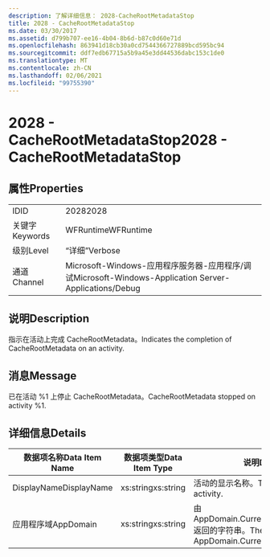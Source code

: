 ```yaml
---
description: 了解详细信息： 2028-CacheRootMetadataStop
title: 2028 - CacheRootMetadataStop
ms.date: 03/30/2017
ms.assetid: d799b707-ee16-4b04-8b6d-b87c0d60e71d
ms.openlocfilehash: 863941d18cb30a0cd7544366727889bcd595bc94
ms.sourcegitcommit: ddf7edb67715a5b9a45e3dd44536dabc153c1de0
ms.translationtype: MT
ms.contentlocale: zh-CN
ms.lasthandoff: 02/06/2021
ms.locfileid: "99755390"
---
```

# <a name="2028---cacherootmetadatastop"></a><span data-ttu-id="60e2e-103">2028 - CacheRootMetadataStop</span><span class="sxs-lookup"><span data-stu-id="60e2e-103">2028 - CacheRootMetadataStop</span></span>

## <a name="properties"></a><span data-ttu-id="60e2e-104">属性</span><span class="sxs-lookup"><span data-stu-id="60e2e-104">Properties</span></span>  
  
|||  
|-|-|  
|<span data-ttu-id="60e2e-105">ID</span><span class="sxs-lookup"><span data-stu-id="60e2e-105">ID</span></span>|<span data-ttu-id="60e2e-106">2028</span><span class="sxs-lookup"><span data-stu-id="60e2e-106">2028</span></span>|  
|<span data-ttu-id="60e2e-107">关键字</span><span class="sxs-lookup"><span data-stu-id="60e2e-107">Keywords</span></span>|<span data-ttu-id="60e2e-108">WFRuntime</span><span class="sxs-lookup"><span data-stu-id="60e2e-108">WFRuntime</span></span>|  
|<span data-ttu-id="60e2e-109">级别</span><span class="sxs-lookup"><span data-stu-id="60e2e-109">Level</span></span>|<span data-ttu-id="60e2e-110">“详细”</span><span class="sxs-lookup"><span data-stu-id="60e2e-110">Verbose</span></span>|  
|<span data-ttu-id="60e2e-111">通道</span><span class="sxs-lookup"><span data-stu-id="60e2e-111">Channel</span></span>|<span data-ttu-id="60e2e-112">Microsoft-Windows-应用程序服务器-应用程序/调试</span><span class="sxs-lookup"><span data-stu-id="60e2e-112">Microsoft-Windows-Application Server-Applications/Debug</span></span>|  
  
## <a name="description"></a><span data-ttu-id="60e2e-113">说明</span><span class="sxs-lookup"><span data-stu-id="60e2e-113">Description</span></span>  

 <span data-ttu-id="60e2e-114">指示在活动上完成 CacheRootMetadata。</span><span class="sxs-lookup"><span data-stu-id="60e2e-114">Indicates the completion of CacheRootMetadata on an activity.</span></span>  
  
## <a name="message"></a><span data-ttu-id="60e2e-115">消息</span><span class="sxs-lookup"><span data-stu-id="60e2e-115">Message</span></span>  

 <span data-ttu-id="60e2e-116">已在活动 %1 上停止 CacheRootMetadata。</span><span class="sxs-lookup"><span data-stu-id="60e2e-116">CacheRootMetadata stopped on activity %1.</span></span>  
  
## <a name="details"></a><span data-ttu-id="60e2e-117">详细信息</span><span class="sxs-lookup"><span data-stu-id="60e2e-117">Details</span></span>  
  
|<span data-ttu-id="60e2e-118">数据项名称</span><span class="sxs-lookup"><span data-stu-id="60e2e-118">Data Item Name</span></span>|<span data-ttu-id="60e2e-119">数据项类型</span><span class="sxs-lookup"><span data-stu-id="60e2e-119">Data Item Type</span></span>|<span data-ttu-id="60e2e-120">说明</span><span class="sxs-lookup"><span data-stu-id="60e2e-120">Description</span></span>|  
|--------------------|--------------------|-----------------|  
|<span data-ttu-id="60e2e-121">DisplayName</span><span class="sxs-lookup"><span data-stu-id="60e2e-121">DisplayName</span></span>|<span data-ttu-id="60e2e-122">xs:string</span><span class="sxs-lookup"><span data-stu-id="60e2e-122">xs:string</span></span>|<span data-ttu-id="60e2e-123">活动的显示名称。</span><span class="sxs-lookup"><span data-stu-id="60e2e-123">The display name of the activity.</span></span>|  
|<span data-ttu-id="60e2e-124">应用程序域</span><span class="sxs-lookup"><span data-stu-id="60e2e-124">AppDomain</span></span>|<span data-ttu-id="60e2e-125">xs:string</span><span class="sxs-lookup"><span data-stu-id="60e2e-125">xs:string</span></span>|<span data-ttu-id="60e2e-126">由 AppDomain.CurrentDomain.FriendlyName 返回的字符串。</span><span class="sxs-lookup"><span data-stu-id="60e2e-126">The string returned by AppDomain.CurrentDomain.FriendlyName.</span></span>|
